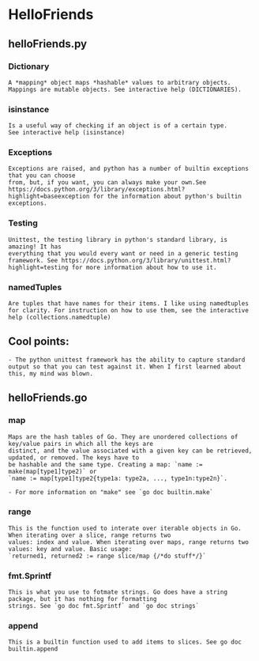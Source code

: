 # HelloFriends

## helloFriends.py
### Dictionary
	A *mapping* object maps *hashable* values to arbitrary objects.
    Mappings are mutable objects. See interactive help (DICTIONARIES).

### isinstance
	Is a useful way of checking if an object is of a certain type.
    See interactive help (isinstance)
### Exceptions
	Exceptions are raised, and python has a number of builtin exceptions that you can choose
    from, but, if you want, you can always make your own.See https://docs.python.org/3/library/exceptions.html?highlight=baseexception for the information about python's builtin exceptions.

### Testing
	Unittest, the testing library in python's standard library, is amazing! It has
    everything that you would every want or need in a generic testing framework. See https://docs.python.org/3/library/unittest.html?highlight=testing for more information about how to use it.

### namedTuples
	Are tuples that have names for their items. I like using namedtuples for clarity. For instruction on how to use them, see the interactive help (collections.namedtuple)

## Cool points:
	- The python unittest framework has the ability to capture standard output so that you can test against it. When I first learned about this, my mind was blown.

## helloFriends.go
### map
	Maps are the hash tables of Go. They are unordered collections of key/value pairs in which all the keys are
    distinct, and the value associated with a given key can be retrieved, updated, or removed. The keys have to
    be hashable and the same type. Creating a map: `name := make(map[type1]type2)` or
    `name := map[type1]type2{type1a: type2a, ..., type1n:type2n}`.

	- For more information on "make" see `go doc builtin.make`

### range
	This is the function used to interate over iterable objects in Go. When iterating over a slice, range returns two
    values: index and value. When iterating over maps, range returns two values: key and value. Basic usage:
    `returned1, returned2 := range slice/map {/*do stuff*/}`

### fmt.Sprintf
	This is what you use to fotmate strings. Go does have a string package, but it has nothing for formatting
    strings. See `go doc fmt.Sprintf` and `go doc strings`

### append
	This is a builtin function used to add items to slices. See go doc builtin.append